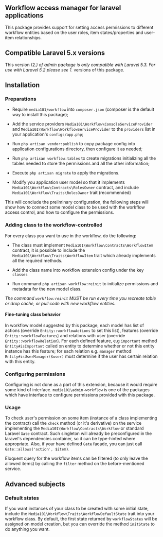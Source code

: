 ## Workflow access manager for laravel applications

This package provides support for setting access permissions to different workflow entities based on
the user roles, item states/properties and user-item relationships.

## Compatible Laravel 5.x versions

This version (2.*) of admin package is only compatible with Laravel 5.3. For use with 
Laravel 5.2 please see 1.* versions of this package.

## Installation

### Preparations

* Require `media101/workflow` into `composer.json` (composer is the default way to install this package);

* Add the service providers `Media101\Workflow\ConsoleServiceProvider` and `Media101\Workflow\WorkflowServiceProvider`
to the `providers` list in your application's `configs/app.php`;

* Run `php artisan vendor:publish` to copy package config into application configurations directory,
then configure it as needed;

* Run `php artisan workflow:tables` to create migrations initializing all the tables needed to store the permissions
and all the other information;

* Execute `php artisan migrate` to apply the migrations.

* Modify you application user model so that it implements `Media101\Workflow\Contracts\RolesOwner` contract, and
include `Media101\Workflow\Traits\RolesOwner` trait (recommended)

This will conclude the preliminary configuration, the following steps will show how to connect some model class
to be used with the workflow access control, and how to configure the permissions.

### Adding class to the workflow-controlled

For every class you want to use in the workflow, do the following:

* The class must implement `Media101\Workflow\Contracts\WorkflowItem` contract, it is possible to include the
`Media101\Workflow\Traits\WorkflowItem` trait which already implements all the required methods.

* Add the class name into workflow extension config under the key `classes`

* Run command `php artisan workflow:reinit` to initialize permissions and metadata for the new model class.

*The command `workflow:reinit` MUST be run every time you recreate table or drop cache, or pull code with new workflow entities.*

#### Fine-tuning class behavior

In workflow model suggested by this package, each model has list of actions (override `Entity::workflowActions` to
set this list),  features (override `Entity::workflowFeatures`) and relations with user (override `Entity::workflowRelation`).
For each defined feature, e.g `important` method `Entity#isImportant` called on entity to determine whether or not this
entity instance has this feature; for each relation e.g. `manager` method `Entity#isUserManager($user)` must determine
if the user has certain relation with this entity.

### Configuring permissions

Configuring is not done as a part of this extension, because it would require some kind of interface.
`media101\admin-workflow` is one of the packages which have interface to configure permissions provided with this package.

### Usage

To check user's permission on some item (instance of a class implementing the contract) call the `check` method
(or it's derivative) on the service implementing the `Media101\Workflow\Contracts\Workflow` or standard Laravel `Gate`
contract. Such singleton will already be preconfigured in the laravel's dependencies container, so it can be
type-hinted where appropriate. Also, if your have defined `Gate` facade, you can just call `Gate::allows('action', $item)`.

Eloquent query for the workflow items can be filtered (to only leave the allowed items) by calling the `filter` method
on the before-mentioned service.

## Advanced subjects

### Default states

If you want instances of your class to be created with some initial state, include the
`Media101\Workflow\Traits\WorkflowDefaultState` trait into your workflow class. By default, the first state returned
by `workflowStates` will be assigned on model creation, but you can override the method `initState` to do anything
you want.

